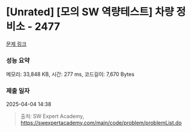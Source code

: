 # [Unrated] [모의 SW 역량테스트] 차량 정비소 - 2477 

[문제 링크](https://swexpertacademy.com/main/code/problem/problemDetail.do?contestProbId=AV6c6bgaIuoDFAXy) 

### 성능 요약

메모리: 33,848 KB, 시간: 277 ms, 코드길이: 7,670 Bytes

### 제출 일자

2025-04-04 14:38



> 출처: SW Expert Academy, https://swexpertacademy.com/main/code/problem/problemList.do